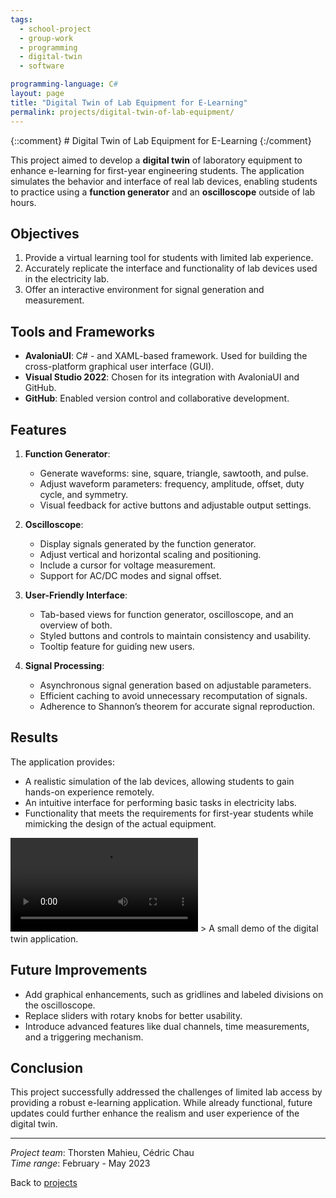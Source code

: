 ```yaml
---
tags:
  - school-project
  - group-work
  - programming
  - digital-twin
  - software

programming-language: C#
layout: page
title: "Digital Twin of Lab Equipment for E-Learning"
permalink: projects/digital-twin-of-lab-equipment/
---
```

{::comment} # Digital Twin of Lab Equipment for E-Learning {:/comment}

This project aimed to develop a **digital twin** of laboratory equipment to enhance e-learning for first-year engineering students. The application simulates the behavior and interface of real lab devices, enabling students to practice using a **function generator** and an **oscilloscope** outside of lab hours.

## Objectives

1. Provide a virtual learning tool for students with limited lab experience.
2. Accurately replicate the interface and functionality of lab devices used in the electricity lab.
3. Offer an interactive environment for signal generation and measurement.

## Tools and Frameworks

- **AvaloniaUI**: C# - and XAML-based framework. Used for building the cross-platform graphical user interface (GUI).
- **Visual Studio 2022**: Chosen for its integration with AvaloniaUI and GitHub.
- **GitHub**: Enabled version control and collaborative development.

## Features

1. **Function Generator**:
   - Generate waveforms: sine, square, triangle, sawtooth, and pulse.
   - Adjust waveform parameters: frequency, amplitude, offset, duty cycle, and symmetry.
   - Visual feedback for active buttons and adjustable output settings.

2. **Oscilloscope**:
   - Display signals generated by the function generator.
   - Adjust vertical and horizontal scaling and positioning.
   - Include a cursor for voltage measurement.
   - Support for AC/DC modes and signal offset.

3. **User-Friendly Interface**:
   - Tab-based views for function generator, oscilloscope, and an overview of both.
   - Styled buttons and controls to maintain consistency and usability.
   - Tooltip feature for guiding new users.

4. **Signal Processing**:
   - Asynchronous signal generation based on adjustable parameters.
   - Efficient caching to avoid unnecessary recomputation of signals.
   - Adherence to Shannon’s theorem for accurate signal reproduction.

## Results

The application provides:
- A realistic simulation of the lab devices, allowing students to gain hands-on experience remotely.
- An intuitive interface for performing basic tasks in electricity labs.
- Functionality that meets the requirements for first-year students while mimicking the design of the actual equipment.

<video width="screen-width" controls>
 <source src="https://github.com/thorstenmahieu/thorstenmahieu.github.io/raw/main/assets/demo_dtlabequipment.mp4" type="video/mp4">
</video>
   > A small demo of the digital twin application.


## Future Improvements

- Add graphical enhancements, such as gridlines and labeled divisions on the oscilloscope.
- Replace sliders with rotary knobs for better usability.
- Introduce advanced features like dual channels, time measurements, and a triggering mechanism.

## Conclusion

This project successfully addressed the challenges of limited lab access by providing a robust e-learning application. While already functional, future updates could further enhance the realism and user experience of the digital twin.

---

*Project team*: Thorsten Mahieu, Cédric Chau  
*Time range*: February - May 2023

Back to [projects](projects.md)
